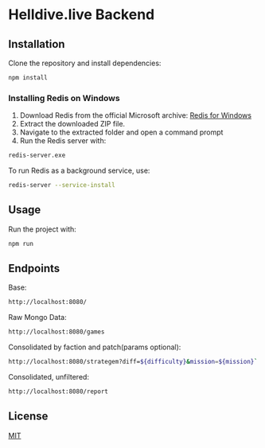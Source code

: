 # Helldive.live Backend

## Installation

Clone the repository and install dependencies:

```sh
npm install
```

### Installing Redis on Windows

1. Download Redis from the official Microsoft archive: [Redis for Windows](https://github.com/microsoftarchive/redis/releases)
2. Extract the downloaded ZIP file.
3. Navigate to the extracted folder and open a command prompt
4. Run the Redis server with:

```sh
redis-server.exe
```

To run Redis as a background service, use:

```sh
redis-server --service-install
```

## Usage

Run the project with:

```sh
npm run
```

## Endpoints

Base:
```sh
http://localhost:8080/
```

Raw Mongo Data:
```sh
http://localhost:8080/games
```

Consolidated by faction and patch(params optional):
```sh
http://localhost:8080/strategem?diff=${difficulty}&mission=${mission}`
```

Consolidated, unfiltered:
```sh
http://localhost:8080/report
```

## License

[MIT](LICENSE)

